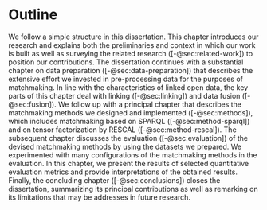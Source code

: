 # Outline

<!-- struktura a obsah práce -->

We follow a simple structure in this dissertation.
This chapter introduces our research and explains both the preliminaries and context in which our work is built as well as surveying the related research ([-@sec:related-work]) to position our contributions.
The dissertation continues with a substantial chapter on data preparation ([-@sec:data-preparation]) that describes the extensive effort we invested in pre-processing data for the purposes of matchmaking.
In line with the characteristics of linked open data, the key parts of this chapter deal with linking ([-@sec:linking]) and data fusion ([-@sec:fusion]).
We follow up with a principal chapter that describes the matchmaking methods we designed and implemented ([-@sec:methods]), which includes matchmaking based on SPARQL ([-@sec:method-sparql]) and on tensor factorization by RESCAL ([-@sec:method-rescal]).
The subsequent chapter discusses the evaluation ([-@sec:evaluation]) of the devised matchmaking methods by using the datasets we prepared.
We experimented with many configurations of the matchmaking methods in the evaluation.
In this chapter, we present the results of selected quantitative evaluation metrics and provide interpretations of the obtained results.
Finally, the concluding chapter ([-@sec:conclusions]) closes the dissertation, summarizing its principal contributions as well as remarking on its limitations that may be addresses in future research.
